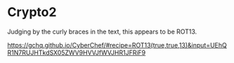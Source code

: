 # Crypto2

Judging by the curly braces in the text, this appears to be ROT13.

https://gchq.github.io/CyberChef/#recipe=ROT13(true,true,13)&input=UEhQR1N7RUJHTkdSX05ZWV9HVVJfWVJHR1JFRiF9
